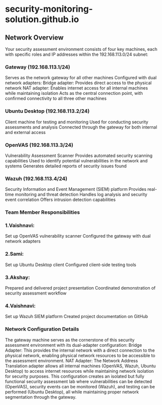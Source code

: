 # security-monitoring-solution.github.io


## Network Overview
Your security assessment environment consists of four key machines, each with specific roles and IP addresses within the 192.168.113.0/24 subnet:
### Gateway (192.168.113.1/24)
Serves as the network gateway for all other machines
Configured with dual network adapters:
Bridge adapter: Provides direct access to the physical network
NAT adapter: Enables internet access for all internal machines while maintaining isolation
Acts as the central connection point, with confirmed connectivity to all three other machines
### Ubuntu Desktop (192.168.113.2/24)
Client machine for testing and monitoring
Used for conducting security assessments and analysis
Connected through the gateway for both internal and external access
### OpenVAS (192.168.113.3/24)
Vulnerability Assessment Scanner
Provides automated security scanning capabilities
Used to identify potential vulnerabilities in the network and systems
Generates detailed reports of security issues found
### Wazuh (192.168.113.4/24)
Security Information and Event Management (SIEM) platform
Provides real-time monitoring and threat detection
Handles log analysis and security event correlation
Offers intrusion detection capabilities
### Team Member Responsibilities
### 1.Vaishnavi:
Set up OpenVAS vulnerability scanner
Configured the gateway with dual network adapters
### 2.Sami:
Set up Ubuntu Desktop client
Configured client-side testing tools
### 3.Akshay:
Prepared and delivered project presentation
Coordinated demonstration of security assessment workflow
### 4.Vaishnavi:
Set up Wazuh SIEM platform
Created project documentation on GitHub
### Network Configuration Details
The gateway machine serves as the cornerstone of this security assessment environment with its dual-adapter configuration:
Bridge Adapter: This provides the internal network with a direct connection to the physical network, enabling physical network resources to be accessible to the assessment environment.
NAT Adapter: The Network Address Translation adapter allows all internal machines (OpenVAS, Wazuh, Ubuntu Desktop) to access internet resources while maintaining network isolation for security purposes.
This configuration creates an isolated but fully functional security assessment lab where vulnerabilities can be detected (OpenVAS), security events can be monitored (Wazuh), and testing can be performed (Ubuntu Desktop), all while maintaining proper network segmentation through the gateway.
